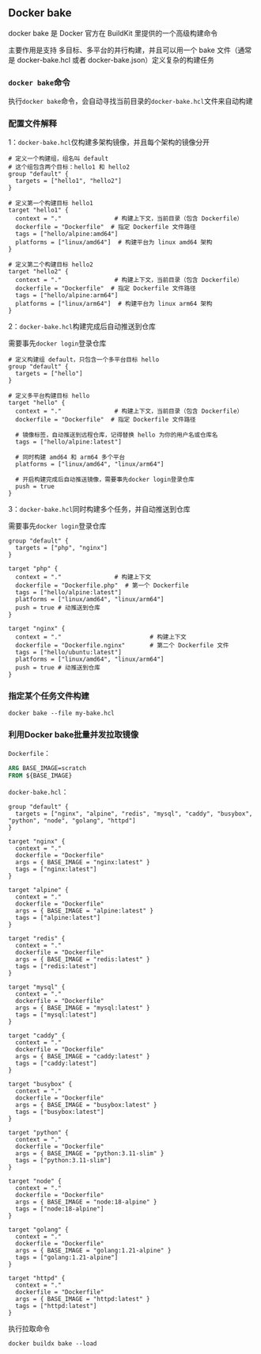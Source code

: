 ## Docker bake

docker bake 是 Docker 官方在 BuildKit 里提供的一个高级构建命令

主要作用是支持 多目标、多平台的并行构建，并且可以用一个 bake 文件（通常是 docker-bake.hcl 或者 docker-bake.json）定义复杂的构建任务


### `docker bake`命令

执行`docker bake`命令，会自动寻找当前目录的`docker-bake.hcl`文件来自动构建


### 配置文件解释

1：`docker-bake.hcl`仅构建多架构镜像，并且每个架构的镜像分开
```
# 定义一个构建组，组名叫 default
# 这个组包含两个目标：hello1 和 hello2
group "default" {
  targets = ["hello1", "hello2"]
}

# 定义第一个构建目标 hello1
target "hello1" {
  context = "."               # 构建上下文，当前目录（包含 Dockerfile）
  dockerfile = "Dockerfile"  # 指定 Dockerfile 文件路径
  tags = ["hello/alpine:amd64"]  
  platforms = ["linux/amd64"]  # 构建平台为 linux amd64 架构
}

# 定义第二个构建目标 hello2
target "hello2" {
  context = "."               # 构建上下文，当前目录（包含 Dockerfile）
  dockerfile = "Dockerfile"  # 指定 Dockerfile 文件路径
  tags = ["hello/alpine:arm64"]
  platforms = ["linux/arm64"]  # 构建平台为 linux arm64 架构
}
```

2：`docker-bake.hcl`构建完成后自动推送到仓库

需要事先`docker login`登录仓库
```
# 定义构建组 default，只包含一个多平台目标 hello
group "default" {
  targets = ["hello"]
}

# 定义多平台构建目标 hello
target "hello" {
  context = "."               # 构建上下文，当前目录（包含 Dockerfile）
  dockerfile = "Dockerfile"  # 指定 Dockerfile 文件路径

  # 镜像标签，自动推送到远程仓库，记得替换 hello 为你的用户名或仓库名
  tags = ["hello/alpine:latest"]

  # 同时构建 amd64 和 arm64 多个平台
  platforms = ["linux/amd64", "linux/arm64"]

  # 开启构建完成后自动推送镜像，需要事先docker login登录仓库
  push = true
}
```

3：`docker-bake.hcl`同时构建多个任务，并自动推送到仓库

需要事先`docker login`登录仓库
```
group "default" {
  targets = ["php", "nginx"]
}

target "php" {
  context = "."               # 构建上下文
  dockerfile = "Dockerfile.php"  # 第一个 Dockerfile
  tags = ["hello/alpine:latest"]
  platforms = ["linux/amd64", "linux/arm64"]
  push = true # 动推送到仓库
}

target "nginx" {
  context = "."                         # 构建上下文
  dockerfile = "Dockerfile.nginx"       # 第二个 Dockerfile 文件
  tags = ["hello/ubuntu:latest"]
  platforms = ["linux/amd64", "linux/arm64"]
  push = true # 动推送到仓库
}
```

### 指定某个任务文件构建

```
docker bake --file my-bake.hcl
```


### 利用Docker bake批量并发拉取镜像

`Dockerfile`：
```Dockerfile
ARG BASE_IMAGE=scratch
FROM ${BASE_IMAGE}
```


`docker-bake.hcl`：
```
group "default" {
  targets = ["nginx", "alpine", "redis", "mysql", "caddy", "busybox", "python", "node", "golang", "httpd"]
}

target "nginx" {
  context = "."
  dockerfile = "Dockerfile"
  args = { BASE_IMAGE = "nginx:latest" }
  tags = ["nginx:latest"]
}

target "alpine" {
  context = "."
  dockerfile = "Dockerfile"
  args = { BASE_IMAGE = "alpine:latest" }
  tags = ["alpine:latest"]
}

target "redis" {
  context = "."
  dockerfile = "Dockerfile"
  args = { BASE_IMAGE = "redis:latest" }
  tags = ["redis:latest"]
}

target "mysql" {
  context = "."
  dockerfile = "Dockerfile"
  args = { BASE_IMAGE = "mysql:latest" }
  tags = ["mysql:latest"]
}

target "caddy" {
  context = "."
  dockerfile = "Dockerfile"
  args = { BASE_IMAGE = "caddy:latest" }
  tags = ["caddy:latest"]
}

target "busybox" {
  context = "."
  dockerfile = "Dockerfile"
  args = { BASE_IMAGE = "busybox:latest" }
  tags = ["busybox:latest"]
}

target "python" {
  context = "."
  dockerfile = "Dockerfile"
  args = { BASE_IMAGE = "python:3.11-slim" }
  tags = ["python:3.11-slim"]
}

target "node" {
  context = "."
  dockerfile = "Dockerfile"
  args = { BASE_IMAGE = "node:18-alpine" }
  tags = ["node:18-alpine"]
}

target "golang" {
  context = "."
  dockerfile = "Dockerfile"
  args = { BASE_IMAGE = "golang:1.21-alpine" }
  tags = ["golang:1.21-alpine"]
}

target "httpd" {
  context = "."
  dockerfile = "Dockerfile"
  args = { BASE_IMAGE = "httpd:latest" }
  tags = ["httpd:latest"]
}
```
执行拉取命令
```
docker buildx bake --load
```
